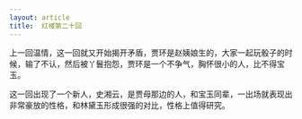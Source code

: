 ```yaml
---
layout: article
title:  红楼第二十回
---
```


上一回温情，这一回就又开始揭开矛盾，贾环是赵姨娘生的，大家一起玩骰子的时候，输了不认，然后被丫鬟抱怨，贾环是一个不争气，胸怀很小的人，比不得宝玉。

这一回出现了一个新人，史湘云，是贾母那边的人，和宝玉同辈，一出场就表现出非常豪放的性格，和林黛玉形成很强的对比，性格上值得研究。
